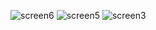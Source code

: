 ![screen6](https://user-images.githubusercontent.com/56340359/124301857-b1b98180-db60-11eb-9d5a-815920c42d78.png)
![screen5](https://user-images.githubusercontent.com/56340359/124301897-be3dda00-db60-11eb-8176-6996ebe8715a.png)
![screen3](https://user-images.githubusercontent.com/56340359/124301910-c3028e00-db60-11eb-83e9-e94bbc264691.png)


